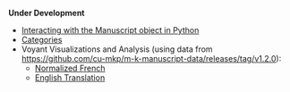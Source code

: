**Under Development**
- [Interacting with the Manuscript object in Python](manuscript-object-tutorial.md)
- [Categories](categories.md)
- Voyant Visualizations and Analysis (using data from https://github.com/cu-mkp/m-k-manuscript-data/releases/tag/v1.2.0):
   - [Normalized French](http://voyant-test.makingandknowing.org:8888/?corpus=6b5b78554b426ede98671e5fdcad294d)
   - [English Translation](http://voyant-test.makingandknowing.org:8888/?corpus=b560f05582db17b6eb34356d684e565f)
